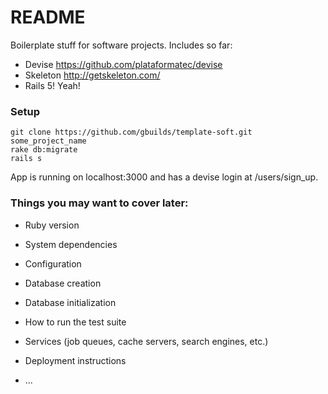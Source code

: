 # README

Boilerplate stuff for software projects. Includes so far:

* Devise https://github.com/plataformatec/devise
* Skeleton http://getskeleton.com/
* Rails 5! Yeah!

### Setup

```
git clone https://github.com/gbuilds/template-soft.git some_project_name
rake db:migrate
rails s
```

App is running on localhost:3000 and has a devise login at /users/sign_up.

### Things you may want to cover later:

* Ruby version

* System dependencies

* Configuration

* Database creation

* Database initialization

* How to run the test suite

* Services (job queues, cache servers, search engines, etc.)

* Deployment instructions

* ...
